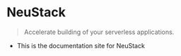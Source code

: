 # NeuStack

> Accelerate building of your serverless applications.

* This is the documentation site for NeuStack
